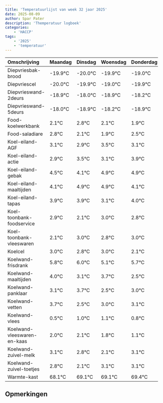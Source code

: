 ```yaml
---
title: 'Temperatuurlijst van week 32 jaar 2025'
date: 2025-08-09
author: Spar Pater
description: 'Themperatuur logboek'
categories:
    - 'HACCP'
tags:
    - '2025'
    - 'temperatuur'
---
```

|Omschrijving|Maandag|Dinsdag|Woensdag|Donderdag|Vrijdag|Zaterdag|Zondag|
|:---|:---|:---|:---|:---|:---|:---|:---|
|Diepvriesbak-brood|-19.9°C|-20.0°C|-19.9°C|-19.0°C|-19.9°C|-19.2°C| |
|Diepvriescel|-20.0°C|-19.9°C|-19.0°C|-19.9°C|-19.2°C|-19.9°C| |
|Diepvrieswand-2deurs|-18.9°C|-18.0°C|-18.9°C|-18.2°C|-18.9°C|-19.1°C| |
|Diepvrieswand-5deurs|-18.0°C|-18.9°C|-18.2°C|-18.9°C|-19.1°C|-18.5°C| |
|Food-koelwerkbank|2.1°C|2.8°C|2.1°C|1.9°C|2.5°C|2.1°C| |
|Food-saladiare|2.8°C|2.1°C|1.9°C|2.5°C|2.1°C|2.9°C| |
|Koel-eiland-AGF|3.1°C|2.9°C|3.5°C|3.1°C|3.9°C|3.9°C| |
|Koel-eiland-actie|2.9°C|3.5°C|3.1°C|3.9°C|3.9°C|3.1°C| |
|Koel-eiland-gebak|4.5°C|4.1°C|4.9°C|4.9°C|4.1°C|5.0°C| |
|Koel-eiland-maaltijden|4.1°C|4.9°C|4.9°C|4.1°C|5.0°C|4.8°C| |
|Koel-eiland-tapas|3.9°C|3.9°C|3.1°C|4.0°C|3.8°C|4.0°C| |
|Koel-toonbank-foodservice|2.9°C|2.1°C|3.0°C|2.8°C|3.0°C|2.1°C| |
|Koel-toonbank-vleeswaren|2.1°C|3.0°C|2.8°C|3.0°C|2.1°C|2.7°C| |
|Koelcel|3.0°C|2.8°C|3.0°C|2.1°C|2.7°C|1.5°C| |
|Koelwand-frisdrank|5.8°C|6.0°C|5.1°C|5.7°C|4.5°C|5.0°C| |
|Koelwand-maaltijden|4.0°C|3.1°C|3.7°C|2.5°C|3.0°C|3.1°C| |
|Koelwand-panklaar|3.1°C|3.7°C|2.5°C|3.0°C|3.1°C|2.8°C| |
|Koelwand-vetten|3.7°C|2.5°C|3.0°C|3.1°C|2.8°C|2.1°C| |
|Koelwand-vlees|0.5°C|1.0°C|1.1°C|0.8°C|0.1°C|1.1°C| |
|Koelwand-vleeswaren-en-kaas|2.0°C|2.1°C|1.8°C|1.1°C|2.1°C|2.1°C| |
|Koelwand-zuivel-melk|3.1°C|2.8°C|2.1°C|3.1°C|3.1°C|3.4°C| |
|Koelwand-zuivel-toetjes|2.8°C|2.1°C|3.1°C|3.1°C|3.4°C|2.9°C| |
|Warmte-kast|68.1°C|69.1°C|69.1°C|69.4°C|68.9°C|68.5°C| |

## Opmerkingen


